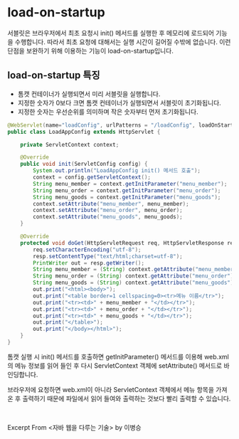 # load-on-startup

서블릿은 브라우저에서 최초 요청시 init() 메서드를 실행한 후 메모리에 로드되어 기능을 수행합니다. 따라서 최초 요청에 대해서는 실행 시간이 길어질 수밖에 없습니다.
이런 단점을 보완하기 위해 이용하는 기능이 load-on-startup입니다.

## load-on-startup 특징

- 톰캣 컨테이너가 실행되면서 미리 서블릿을 실행합니다.
- 지정한 숫자가 0보다 크면 톰캣 컨테이너가 실행되면서 서블릿이 초기화됩니다.
- 지정한 숫자는 우선순위를 의미하며 작은 숫자부터 먼저 초기화됩니다.

```java
@WebServlet(name="loadConfig", urlPatterns = "/loadConfig", loadOnStartup = 1)
public class LoadAppConfig extends HttpServlet {

    private ServletContext context;

    @Override
    public void init(ServletConfig config) {
        System.out.println("LoadAppConfig init() 메서드 호출");
        context = config.getServletContext();
        String menu_member = context.getInitParameter("menu_member");
        String menu_order = context.getInitParameter("menu_order");
        String menu_goods = context.getInitParameter("menu_goods");
        context.setAttribute("menu_member", menu_member);
        context.setAttribute("menu_order", menu_order);
        context.setAttribute("menu_goods", menu_goods);
    }

    @Override
    protected void doGet(HttpServletRequest req, HttpServletResponse resp) throws ServletException, IOException {
        req.setCharacterEncoding("utf-8");
        resp.setContentType("text/html;charset=utf-8");
        PrintWriter out = resp.getWriter();
        String menu_member = (String) context.getAttribute("menu_member");
        String menu_order = (String) context.getAttribute("menu_order");
        String menu_goods = (String) context.getAttribute("menu_goods");
        out.print("<html><body>");
        out.print("<table border=1 cellspacing=0><tr>메뉴 이름</tr>");
        out.print("<tr><td>" + menu_member + "</td></tr>");
        out.print("<tr><td>" + menu_order + "</td></tr>");
        out.print("<tr><td>" + menu_goods + "</td></tr>");
        out.print("</table>");
        out.print("</body></html>");
    }
}
```

톰캣 실행 시 init() 메서드를 호출하면 getInitParameter() 메서드를 이용해 web.xml의 메뉴 정보를 읽어 들인 후 다시 ServletContext 객체에 setAttribute() 메서드로 바인딩합니다.

브라우저에 요청하면 web.xml이 아니라 ServletContext 객체에서 메뉴 항목을 가져온 후 출력하기 때문에 파일에서 읽어 들여와 출력하는 것보다 빨리 출력할 수 있습니다.

&nbsp;

Excerpt From <자바 웹을 다루는 기술> by 이병승